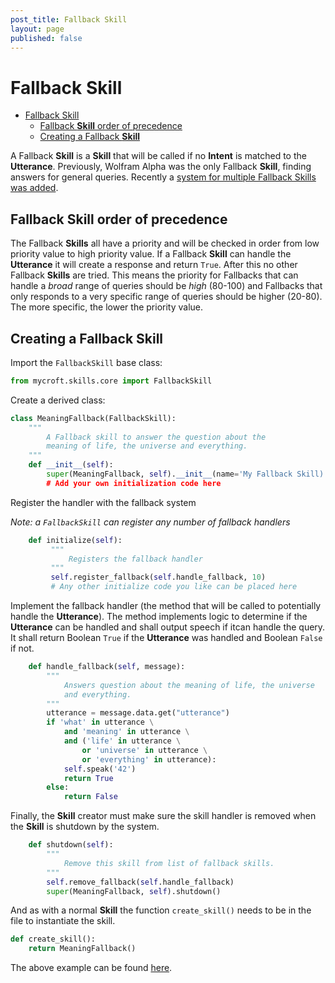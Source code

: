 ```yaml
---
post_title: Fallback Skill
layout: page
published: false
---
```


# Fallback Skill

- [Fallback Skill](#fallback-skill)
  * [Fallback **Skill** order of precedence](#fallback-skill-order-of-precedence)
  * [Creating a Fallback **Skill**](#creating-a-fallback-skill)

A Fallback **Skill** is a **Skill** that will be called if no **Intent** is matched to the **Utterance**. Previously, Wolfram Alpha was the only Fallback **Skill**, finding answers for general queries. Recently a [system for multiple Fallback Skills was added](https://github.com/MycroftAI/mycroft-core/pull/938).


## Fallback **Skill** order of precedence

The Fallback **Skills** all have a priority and will be checked in order from low priority value to high priority value. If a Fallback **Skill** can handle the **Utterance** it will create a response and return `True`. After this no other Fallback **Skills** are tried. This means the priority for Fallbacks that can handle a *broad* range of queries should be *high* (80-100) and Fallbacks that only responds to a very specific range of queries should be higher (20-80). The more specific, the lower the priority value.

## Creating a Fallback **Skill**

Import the `FallbackSkill` base class:

```python
from mycroft.skills.core import FallbackSkill
```

Create a derived class:

```python
class MeaningFallback(FallbackSkill):
    """
        A Fallback skill to answer the question about the
        meaning of life, the universe and everything.
    """
    def __init__(self):
        super(MeaningFallback, self).__init__(name='My Fallback Skill)
        # Add your own initialization code here
```

Register the handler with the fallback system

_Note: a `FallbackSkill` can register any number of fallback handlers_

```python
    def initialize(self):
         """
             Registers the fallback handler
         """
         self.register_fallback(self.handle_fallback, 10)
         # Any other initialize code you like can be placed here
```

Implement the fallback handler (the method that will be called to potentially handle the **Utterance**). The method implements logic to determine if the **Utterance** can be handled and shall output speech if itcan handle the query. It shall return Boolean `True` if the **Utterance** was handled and Boolean `False` if not.

```python
    def handle_fallback(self, message):
        """
            Answers question about the meaning of life, the universe
            and everything.
        """
        utterance = message.data.get("utterance")
        if 'what' in utterance \
            and 'meaning' in utterance \
            and ('life' in utterance \
                or 'universe' in utterance \
                or 'everything' in utterance):
            self.speak('42')
            return True
        else:
            return False
```

Finally, the **Skill** creator must make sure the skill handler is removed when the **Skill** is shutdown by the system.

```python
    def shutdown(self):
        """
            Remove this skill from list of fallback skills.
        """
        self.remove_fallback(self.handle_fallback)
        super(MeaningFallback, self).shutdown()
```

And as with a normal **Skill** the function `create_skill()` needs to be in the file to instantiate the skill.

```python
def create_skill():
    return MeaningFallback()
```

The above example can be found [here](https://github.com/forslund/fallback-meaning).
